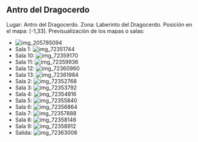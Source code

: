 ## Antro del Dragocerdo
Lugar: Antro del Dragocerdo.
Zona: Laberinto del Dragocerdo.
Posición en el mapa: [-1,33].
Previsualización de los mapas o salas:
- ![img_205785094](https://media.discordapp.net/attachments/1115311447145193482/1115347826961023027/205785094.jpg)
- Sala 1: ![img_72351744](https://media.discordapp.net/attachments/1115311447145193482/1115364537990922310/72351744.jpg)
- Sala 10: ![img_72359170](https://media.discordapp.net/attachments/1115311447145193482/1115364570861682809/72359170.jpg)
- Sala 11: ![img_72359936](https://media.discordapp.net/attachments/1115311447145193482/1115364572388409494/72359936.jpg)
- Sala 12: ![img_72360960](https://media.discordapp.net/attachments/1115311447145193482/1115364591338270721/72360960.jpg)
- Sala 13: ![img_72361984](https://media.discordapp.net/attachments/1115311447145193482/1115364594098110585/72361984.jpg)
- Sala 2: ![img_72352768](https://media.discordapp.net/attachments/1115311447145193482/1115364539677036648/72352768.jpg)
- Sala 3: ![img_72353792](https://media.discordapp.net/attachments/1115311447145193482/1115364541082120192/72353792.jpg)
- Sala 4: ![img_72354816](https://media.discordapp.net/attachments/1115311447145193482/1115364542491410582/72354816.jpg)
- Sala 5: ![img_72355840](https://media.discordapp.net/attachments/1115311447145193482/1115364543904886784/72355840.jpg)
- Sala 6: ![img_72356864](https://media.discordapp.net/attachments/1115311447145193482/1115364564247253222/72356864.jpg)
- Sala 7: ![img_72357888](https://media.discordapp.net/attachments/1115311447145193482/1115364565883027466/72357888.jpg)
- Sala 8: ![img_72358146](https://media.discordapp.net/attachments/1115311447145193482/1115364567728521276/72358146.jpg)
- Sala 9: ![img_72358912](https://media.discordapp.net/attachments/1115311447145193482/1115364569070706830/72358912.jpg)
- Salida: ![img_72363008](https://media.discordapp.net/attachments/1115311447145193482/1115364595796820009/72363008.jpg)
